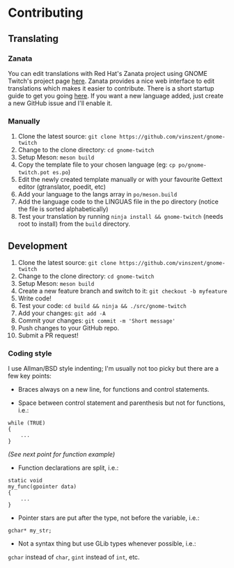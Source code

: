 # Contributing
## Translating
### Zanata
You can edit translations with Red Hat's Zanata project using
GNOME Twitch's project
page
[here](https://translate.zanata.org/project/view/gnome-twitch). Zanata
provides a nice web interface to edit translations which makes it easier to contribute. There is a short startup guide to get you
going
[here](http://docs.zanata.org/en/release/user-guide/translator-guide/). If
you want a new language added, just create a new GitHub issue and I'll
enable it.
### Manually
1. Clone the latest source: `git clone https://github.com/vinszent/gnome-twitch`
2. Change to the clone directory: `cd gnome-twitch`
3. Setup Meson: `meson build`
4. Copy the template file to your chosen language (eg: `cp po/gnome-twitch.pot es.po`)
5. Edit the newly created template manually or with your favourite Gettext editor (gtranslator, poedit, etc)
6. Add your language to the langs array in `po/meson.build`
7. Add the language code to the LINGUAS file in the po directory (notice the file is sorted alphabetically)
8. Test your translation by running `ninja install && gnome-twitch` (needs root to install) from the `build` directory.

## Development
1. Clone the latest source: `git clone https://github.com/vinszent/gnome-twitch`
2. Change to the clone directory: `cd gnome-twitch`
3. Setup Meson: `meson build`
4. Create a new feature branch and switch to it: `git checkout -b myfeature`
5. Write code!
6. Test your code: `cd build && ninja && ./src/gnome-twitch`
7. Add your changes: `git add -A`
8. Commit your changes: `git commit -m 'Short message'`
9. Push changes to your GitHub repo.
10. Submit a PR request!

### Coding style
I use Allman/BSD style indenting; I'm usually not too picky but there are a few key points:

* Braces always on a new line, for functions and control statements.

* Space between control statement and parenthesis but not for functions, i.e.:

```
while (TRUE)
{
    ...
}
```

_(See next point for function example)_

* Function declarations are split, i.e.:

```
static void
my_func(gpointer data)
{
    ...
}
```

* Pointer stars are put after the type, not before the variable, i.e.:

```
gchar* my_str;
```

* Not a syntax thing but use GLib types whenever possible, i.e.:

`gchar` instead of `char`, `gint` instead of `int`, etc.
